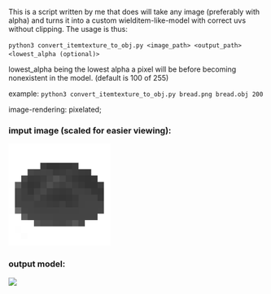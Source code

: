 This is a script written by me that does will take any image (preferably with alpha)
and turns it into a custom wielditem-like-model with correct uvs without clipping.
The usage is thus:

`python3 convert_itemtexture_to_obj.py <image_path> <output_path> <lowest_alpha (optional)>`

lowest_alpha being the lowest alpha a pixel will be before becoming nonexistent in the model. (default is 100 of 255)

example: ```python3 convert_itemtexture_to_obj.py bread.png bread.obj 200```

image-rendering: pixelated;

### imput image (scaled for easier viewing):
<img src="bread.png" width="200">

### output model:
<img src="bread.gif" width="200">
